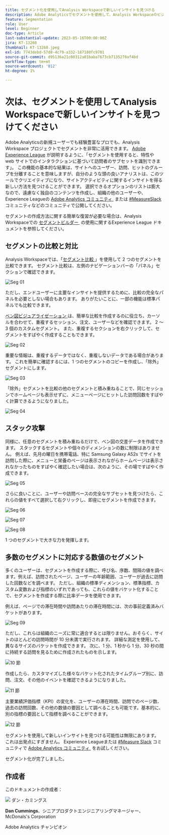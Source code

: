 ```yaml
---
title: セグメント化を使用してAnalysis Workspaceで新しいインサイトを見つける
description: Adobe Analyticsでセグメントを使用して、Analysis Workspaceのビジュアライゼーションやフリーフォームテーブルから新しいインサイトを発見する方法を説明します。
feature: Segmentation
role: User
level: Beginner
doc-type: Article
last-substantial-update: 2023-05-16T00:00:00Z
jira: KT-13268
thumbnail: KT-13268.jpeg
exl-id: 7743debd-57d8-4c79-a332-187180fc9701
source-git-commit: d95136a21c08312a81baba7673cb7135270af4bd
workflow-type: tm+mt
source-wordcount: '812'
ht-degree: 1%

---
```


# 次は、セグメントを使用してAnalysis Workspaceで新しいインサイトを見つけてください

Adobe Analyticsの新規ユーザーでも経験豊富なプロでも、Analysis Workspace プロジェクトでセグメントを非常に活用できます。 [Adobe Experience League](https://experienceleague.adobe.com/docs/analytics/components/segmentation/seg-overview.html?lang=ja) が説明するように、「セグメントを使用すると、特性や web サイトでのインタラクションに基づいて訪問者のサブセットを識別できます」。 この機能の基本的な結果は、サイトへのユーザー、訪問、ヒットのグループを分離することを意味しますが、自分のような頭の良いアナリストは、このツールでクリエイティブになり、サイトアクティビティに関するインサイトを得る新しい方法を見つけることができます。 選択できるオプションのリストは膨大なので、遠慮なく独自のコンテンツを作成し、組織の他のユーザーや、Experience Leagueの [Adobe Analytics コミュニティ &#x200B;](https://experienceleaguecommunities.adobe.com/t5/adobe-analytics/ct-p/adobe-analytics-community?profile.language=ja) または [#MeasureSlack](https://www.measure.chat/) コミュニティなどのコミュニティで公開してください。

セグメントの作成方法に関する簡単な復習が必要な場合は、Analysis Workspaceでの [&#x200B; セグメントビルダー &#x200B;](https://experienceleague.adobe.com/docs/analytics/components/segmentation/segmentation-workflow/seg-build.html?lang=en) の使用に関するExperience League ドキュメントを参照してください。

## セグメントの比較と対比

Analysis Workspaceでは、「[&#x200B; セグメント比較 &#x200B;](https://experienceleague.adobe.com/docs/analytics/analyze/analysis-workspace/panels/segment-comparison/segment-comparison.html?lang=ja)」を使用して 2 つのセグメントを比較できます。 セグメント比較は、左側のナビゲーションバーの「パネル」セクションで確認できます。

![Seg 01](assets/seg01.png)

ただし、エンドユーザーに主要なインサイトを提供するために、比較の完全なパネルを必要としない場合もあります。 ありがたいことに、一部の機能は標準パネルでも比較できます。

[&#x200B; ベン図ビジュアライゼーション &#x200B;](https://experienceleague.adobe.com/docs/analytics/analyze/analysis-workspace/visualizations/venn.html?lang=ja) は、簡単な比較を作成するのに役立ち、カーソルを合わせて、重複するセッション、注文、ユーザーなどを確認できます。 2 ～ 3 個のカスタムセグメント。 また、重複するセクションを右クリックして、セグメントをすばやく作成することもできます。

![Seg 02](assets/s02.png)

重要な情報は、重複するデータではなく、重複しないデータである場合があります。 これを簡単に確認するには、1 つのセグメントのコピーを作成し、「除外」セグメントにします。

![Seg 03](assets/s03.png)

「除外」セグメントを比較の他のセグメントと積み重ねることで、同じセッションでホームページも表示せずに、メニューページにヒットした訪問回数をすばやく計算できるようになりました。

![Seg 04](assets/s04.png)

## スタック攻撃

同様に、任意のセグメントを積み重ねるだけで、ベン図の交差データを作成できます。 スタックするセグメントや個々のディメンションの数に制限はありません。 例えば、先月の曜日を携帯電話、特に Samsung Galaxy A52s でサイトを訪問した際に、メニューと栄養のページは表示されながらホームページは表示されなかったものをすばやく確認したい場合は、次のように、その場ですばやく作成できます。

![Seg 05](assets/s05.png)

さらに良いことに、ユーザーや訪問ベースの完全なサブセットを見つけたら、これらの値をすべて選択して右クリックし、即座にセグメントを作成できます。

![Seg 06](assets/s06.png)

![Seg 07](assets/s07.png)

![Seg 08](assets/s08.png)

1 つのセグメントで大きな力を発揮します。

## 多数のセグメントに対応する数値のセグメント

多くのユーザーは、セグメントを作成する際に、呼び名、序数、間隔の値を調べます。例えば、訪問されたページ、ユーザーの年齢範囲、ユーザーが過去に訪問した回数などを調べます。 ただし、組織の標準ディメンション、標準指標、カスタム変数および指標のいずれであっても、これらの値をバケット化することで、セグメントを作成する際に比率データを使用できます。

例えば、ページでの滞在時間や訪問あたりの滞在時間には、次の事前定義済みバケットがあります。

![Seg 09](assets/s09.png)

ただし、これらは組織のニーズに常に適合するとは限りません。おそらく、サイトのほとんどの訪問時間が 10 分未満で実行されます。 詳細な測定を使用して、異なるサイズのバケットを作成できます。 次に、1 分、1 秒から 1 分、30 秒の間に持続する訪問を見るために作成されたものを示します。

![10 節 &#x200B;](assets/s10.png)

作成したら、カスタマイズした様々なバケット化されたタイムグループ別に、訪問、注文、その他のイベントを確認できるようになりました。

![11 節 &#x200B;](assets/s11.png)

主要業績評価指標（KPI）の変化を、ユーザーの滞在時間、訪問でのページ数、過去の訪問回数、その他の数値の要因として調べることも可能です。基本的に、別の指標の要因として指標を調べることができます。

![12 節 &#x200B;](assets/s12.png)

セグメントを使用して新しいインサイトを見つける可能性は無限にあります。 これは出発点にすぎません。 Experience Leagueまたは [#Measure Slack](https://experienceleaguecommunities.adobe.com/t5/adobe-analytics/ct-p/adobe-analytics-community?profile.language=ja) コミュニティで [Adobe Analytics コミュニティ &#x200B;](https://www.measure.chat/) をお試しください。

セグメント化が完了しました。

## 作成者

このドキュメントの作成者：

![&#x200B; ダン・カミングス &#x200B;](assets/seg13.png)

**Dan Cummings**、シニアプロダクトエンジニアリングマネージャー、McDonals&#39;s Corporation

Adobe Analytics チャンピオン
